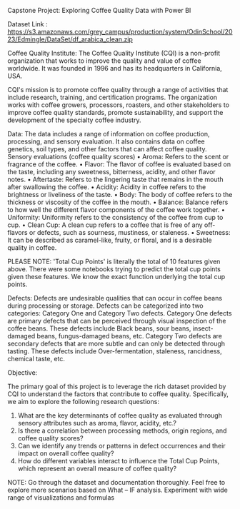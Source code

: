 Capstone Project: Exploring Coffee Quality Data with Power BI

Dataset Link : https://s3.amazonaws.com/grey_campus/production/system/OdinSchool/2023/Edmingle/DataSet/df_arabica_clean.zip

Coffee Quality Institute: 
The Coffee Quality Institute (CQI) is a non-profit organization that works to improve the quality and value of coffee worldwide. It was founded in 1996 and has its headquarters in California, USA.

CQI's mission is to promote coffee quality through a range of activities that include research, training, and certification programs. The organization works with coffee growers, processors, roasters, and other stakeholders to improve coffee quality standards, promote sustainability, and support the development of the specialty coffee industry.

Data:
The data includes a range of information on coffee production, processing, and sensory evaluation. It also contains data on coffee genetics, soil types, and other factors that can affect coffee quality.
Sensory evaluations (coffee quality scores)
•	Aroma: Refers to the scent or fragrance of the coffee.
•	Flavor: The flavor of coffee is evaluated based on the taste, including any sweetness, bitterness, acidity, and other flavor notes.
•	Aftertaste: Refers to the lingering taste that remains in the mouth after swallowing the coffee.
•	Acidity: Acidity in coffee refers to the brightness or liveliness of the taste.
•	Body: The body of coffee refers to the thickness or viscosity of the coffee in the mouth.
•	Balance: Balance refers to how well the different flavor components of the coffee work together.
•	Uniformity: Uniformity refers to the consistency of the coffee from cup to cup.
•	Clean Cup: A clean cup refers to a coffee that is free of any off-flavors or defects, such as sourness, mustiness, or staleness.
•	Sweetness: It can be described as caramel-like, fruity, or floral, and is a desirable quality in coffee.


PLEASE NOTE: 'Total Cup Points' is literally the total of 10 features given above. There were some notebooks trying to predict the total cup points given these features. We know the exact function underlying the total cup points.

Defects:
Defects are undesirable qualities that can occur in coffee beans during processing or storage. Defects can be categorized into two categories: Category One and Category Two defects.
Category One defects are primary defects that can be perceived through visual inspection of the coffee beans. These defects include Black beans, sour beans, insect-damaged beans, fungus-damaged beans, etc.
Category Two defects are secondary defects that are more subtle and can only be detected through tasting. These defects include Over-fermentation, staleness, rancidness, chemical taste, etc.


Objective: 

The primary goal of this project is to leverage the rich dataset provided by CQI to understand the factors that contribute to coffee quality. Specifically, we aim to explore the following research questions:

1.	What are the key determinants of coffee quality as evaluated through sensory attributes such as aroma, flavor, acidity, etc.?
2.	Is there a correlation between processing methods, origin regions, and coffee quality scores?
3.	Can we identify any trends or patterns in defect occurrences and their impact on overall coffee quality?
4.	How do different variables interact to influence the Total Cup Points, which represent an overall measure of coffee quality?

NOTE: Go through the dataset and documentation thoroughly. Feel free to explore more scenarios based on What – IF analysis. Experiment with wide range of visualizations and formulas 

